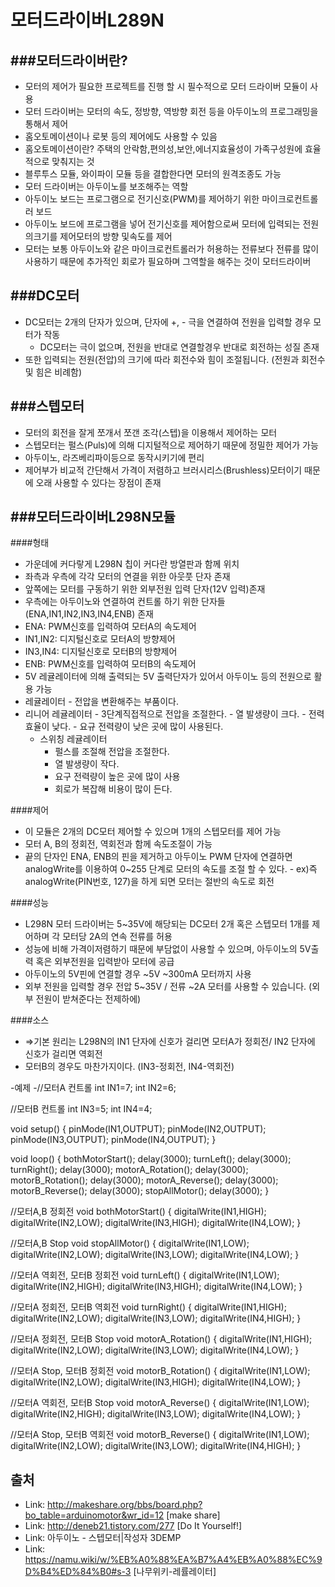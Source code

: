 **모터드라이버L289N**
====================

###모터드라이버란?
--------------
- 모터의 제어가 필요한 프로젝트를 진행 할 시 필수적으로 모터 드라이버 모듈이 사용
- 모터 드라이버는 모터의 속도, 정방향, 역방향 회전 등을 아두이노의 프로그래밍을 통해서 제어
 - 홈오토메이션이나 로봇 등의 제어에도 사용할 수 있음
 - 홈오토메이션이란? 주택의 안락함,편의성,보안,에너지효율성이 가족구성원에 효율적으로 맞춰지는 것
- 블루투스 모듈, 와이파이 모듈 등을 결합한다면 모터의 원격조종도 가능
- 모터 드라이버는 아두이노를 보조해주는 역할
 - 아두이노 보드는 프로그램으로 전기신호(PWM)를 제어하기 위한 마이크로컨트롤러 보드
 - 아두이노 보드에 프로그램을 넣어 전기신호를 제어함으로써 모터에 입력되는 전원의크기를 제어모터의 방향 및속도를 제어
 - 모터는 보통 아두이노와 같은 마이크로컨트롤러가 허용하는 전류보다 전류를 많이사용하기 때문에 추가적인 회로가 필요하며 그역할을 해주는 것이 모터드라이버
 
###DC모터
----------
- DC모터는 2개의 단자가 있으며, 단자에 +, - 극을 연결하여 전원을 입력할 경우 모터가 작동 
  - DC모터는 극이 없으며, 전원을  반대로 연결할경우 반대로 회전하는 성질 존재
 - 또한 입력되는 전원(전압)의 크기에 따라 회전수와 힘이 조절됩니다. (전원과 회전수 및 힘은 비례함)

###스텝모터
-----------
- 모터의 회전을 잘게 쪼개서 쪼갠 조각(스텝)을 이용해서 제어하는 모터
- 스텝모터는 펄스(Puls)에 의해 디지털적으로 제어하기 때문에 정밀한 제어가 가능
 - 아두이노, 라즈베리파이등으로 동작시키기에 편리
- 제어부가 비교적 간단해서 가격이 저렴하고 브러시리스(Brushless)모터이기 때문에 오래 사용할 수 있다는 장점이 존재

###모터드라이버L298N모듈
------------------------

####형태
- 가운데에 커다랗게 L298N 칩이 커다란 방열판과 함께 위치
- 좌측과 우측에 각각 모터의 연결을 위한 아웃풋 단자 존재 
- 앞쪽에는 모터를 구동하기 위한 외부전원 입력 단자(12V 입력)존재
- 우측에는 아두이노와 연결하여 컨트롤 하기 위한 단자들(ENA,IN1,IN2,IN3,IN4,ENB) 존재  
 - ENA: PWM신호를 입력하여 모터A의 속도제어
 - IN1,IN2: 디지털신호로 모터A의 방향제어
 - IN3,IN4: 디지털신호로 모터B의 방향제어
 - ENB: PWM신호를 입력하여 모터B의 속도제어
- 5V 레귤레이터에 의해 출력되는 5V 출력단자가 있어서 아두이노 등의 전원으로 활용 가능 
 - 레귤레이터 - 전압을 변환해주는 부품이다.
 - 리니어 레귤레이터 
 		- 3단계직접적으로 전압을 조절한다.
         - 열 발생량이 크다.
         - 전력 효율이 낮다.
         - 요규 전력량이 낮은 곳에 많이 사용된다.
   - 스위칭 레귤레이터 
 		- 펄스를 조절해 전압을 조절한다.
        - 열 발생량이 작다.
        - 요구 전력량이 높은 곳에 많이 사용
        - 회로가 복잡해 비용이 많이 든다.

 
####제어
 - 이 모듈은 2개의 DC모터 제어할 수 있으며 1개의 스텝모터를 제어 가능 
 - 모터 A, B의 정회전, 역회전과 함께 속도조절이 가능
  - 끝의 단자인 ENA, ENB의 핀을 제거하고 아두이노 PWM 단자에 연결하면 analogWrite를 이용하여 0~255 단계로 모터의 속도를 조절 할 수 있다. 
  		- ex)즉 analogWrite(PIN번호, 127)을 하게 되면 모터는 절반의 속도로 회전                                 

####성능
 - L298N 모터 드라이버는 5~35V에 해당되는 DC모터 2개 혹은 스텝모터 1개를 제어하며 각 모터당 2A의 연속 전류를 허용 
 - 성능에 비해 가격이저렴하기 때문에 부담없이 사용할 수 있으며, 아두이노의 5V출력 혹은 외부전원을 입력받아 모터에 공급 
  - 아두이노의 5V핀에 연결할 경우 ~5V ~300mA 모터까지 사용
  - 외부 전원을 입력할 경우 전압 5~35V / 전류 ~2A 모터를 사용할 수 있습니다. (외부 전원이 받쳐준다는 전제하에)

####소스
 - ⇒기본 원리는 L298N의 IN1 단자에 신호가 걸리면 모터A가 정회전/ IN2 단자에 신호가 걸리면 역회전
  - 모터B의 경우도 마찬가지이다. (IN3-정회전, IN4-역회전)

 -예제
 -//모터A 컨트롤
int IN1=7;
int IN2=6;
 
//모터B 컨트롤
int IN3=5;
int IN4=4;
 
void setup() {
  pinMode(IN1,OUTPUT);
  pinMode(IN2,OUTPUT);
  pinMode(IN3,OUTPUT);
  pinMode(IN4,OUTPUT);
}
 
void loop() {
  bothMotorStart();
  delay(3000);
  turnLeft();
  delay(3000);  
  turnRight();
  delay(3000);
  motorA_Rotation();
  delay(3000);
  motorB_Rotation();
  delay(3000);
  motorA_Reverse();
  delay(3000);
  motorB_Reverse();
  delay(3000);
  stopAllMotor();
  delay(3000);
}
 
//모터A,B 정회전
void bothMotorStart()
{
    digitalWrite(IN1,HIGH);
    digitalWrite(IN2,LOW);
    digitalWrite(IN3,HIGH);
    digitalWrite(IN4,LOW);
}
 
//모터A,B Stop
void stopAllMotor()
{
    digitalWrite(IN1,LOW);
    digitalWrite(IN2,LOW);
    digitalWrite(IN3,LOW);
    digitalWrite(IN4,LOW);
}
 
//모터A 역회전, 모터B 정회전
void turnLeft()
{
    digitalWrite(IN1,LOW);
    digitalWrite(IN2,HIGH);
    digitalWrite(IN3,HIGH);
    digitalWrite(IN4,LOW);
}
 
//모터A 정회전, 모터B 역회전
void turnRight()
{
    digitalWrite(IN1,HIGH);
    digitalWrite(IN2,LOW);
    digitalWrite(IN3,LOW);
    digitalWrite(IN4,HIGH);
}
 
//모터A 정회전, 모터B Stop
void motorA_Rotation()
{
    digitalWrite(IN1,HIGH);
    digitalWrite(IN2,LOW);
    digitalWrite(IN3,LOW);
    digitalWrite(IN4,LOW);
}
 
//모터A Stop, 모터B 정회전
void motorB_Rotation()
{
    digitalWrite(IN1,LOW);
    digitalWrite(IN2,LOW);
    digitalWrite(IN3,HIGH);
    digitalWrite(IN4,LOW);
}
 
//모터A 역회전, 모터B Stop
void motorA_Reverse()
{
    digitalWrite(IN1,LOW);
    digitalWrite(IN2,HIGH);
    digitalWrite(IN3,LOW);
    digitalWrite(IN4,LOW);
}
 
//모터A Stop, 모터B 역회전
void motorB_Reverse()
{
    digitalWrite(IN1,LOW);
    digitalWrite(IN2,LOW);
    digitalWrite(IN3,LOW);
    digitalWrite(IN4,HIGH);
}
 
출처
-----
- Link: http://makeshare.org/bbs/board.php?bo_table=arduinomotor&wr_id=12 [make share]
- Link: http://deneb21.tistory.com/277 [Do It Yourself!]
- Link: 아두이노 - 스텝모터|작성자 3DEMP
- Link: https://namu.wiki/w/%EB%A0%88%EA%B7%A4%EB%A0%88%EC%9D%B4%ED%84%B0#s-3 [나무위키-레률레이터] 